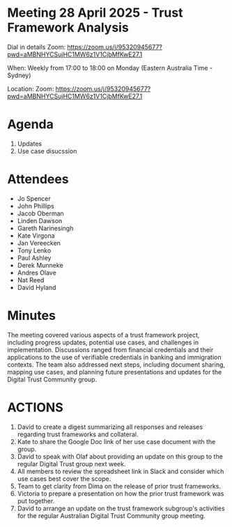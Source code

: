 # Meeting 28 April 2025 - Trust Framework Analysis

Dial in details
Zoom: https://zoom.us/j/95320945677?pwd=aMBNHYCSujHC1MW6z1V1CjbMfKwE27.1

When: Weekly from 17:00 to 18:00 on Monday (Eastern Australia Time - Sydney)

Location: Zoom: https://zoom.us/j/95320945677?pwd=aMBNHYCSujHC1MW6z1V1CjbMfKwE27.1

# Agenda

1. Updates 
2. Use case disucssion


# Attendees

- Jo Spencer
- John Phillips
- Jacob Oberman
- Linden Dawson
- Gareth Narinesingh
- Kate Virgona
- Jan Vereecken
- Tony Lenko
- Paul Ashley
- Derek Munneke
- Andres Olave
- Nat Reed
- David Hyland



# Minutes 

The meeting covered various aspects of a trust framework project, including progress updates, potential use cases, and challenges in implementation. Discussions ranged from financial credentials and their applications to the use of verifiable credentials in banking and immigration contexts. The team also addressed next steps, including document sharing, mapping use cases, and planning future presentations and updates for the Digital Trust Community group.

# ACTIONS
1. David to create a digest summarizing all responses and releases regarding trust frameworks and collateral.
2. Kate to share the Google Doc link of her use case document with the group.
3. David to speak with Olaf about providing an update on this group to the regular Digital Trust group next week.
4. All members to review the spreadsheet link in Slack and consider which use cases best cover the scope.
5. Team to get clarity from Dima on the release of prior trust frameworks.
6. Victoria to prepare a presentation on how the prior trust framework was put together.
7. David to arrange an update on the trust framework subgroup's activities for the regular Australian Digital Trust Community group meeting.
